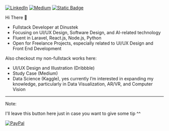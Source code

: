 [![LinkedIn](https://img.shields.io/badge/LinkedIn-%230077B5.svg?logo=linkedin&logoColor=white)](https://linkedin.com/in/isaachsanu) [![Medium](https://img.shields.io/badge/Medium-12100E?logo=medium&logoColor=white)](https://medium.com/@isaasanu) [![Static Badge](https://img.shields.io/badge/Dribbble-E92BE2?logo=dribbble&logoColor=%23FFFFFF)](https://dribbble.com/isaeeza)

Hi There **👋**
- Fullstack Developer at Dinustek
- Focusing on UI/UX Design, Software Design, and AI-related technology
- Fluent in Laravel, React.js, Node.js, Python
- Open for Freelance Projects, especially related to UI/UX Design and Front End Development

Also checkout my non-fullstack works here:
- UI/UX Design and Illustration (Dribbble)
- Study Case (Medium)
- Data Science (Kaggle), yes currently I’m interested in expanding my knowledge, particularly in Data Visualization, AR/VR, and Computer Vision

***

Note:

I'll leave this button here just in case you want to give some tip ^^

[![PayPal](https://img.shields.io/badge/PayPal-00457C?style=for-the-badge&logo=paypal&logoColor=white)](https://paypal.me/asanu154) 

  
